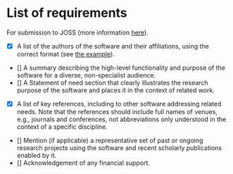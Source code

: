 # List of requirements

For submission to JOSS (more information [here](https://joss.readthedocs.io/en/latest/submitting.html#what-should-my-paper-contain)).

- [x] A list of the authors of the software and their affiliations, using the correct format (see [the example](https://joss.readthedocs.io/en/latest/submitting.html#example-paper-and-bibliography)).
- [] A summary describing the high-level functionality and purpose of the software for a diverse, non-specialist audience.
- [] A Statement of need section that clearly illustrates the research purpose of the software and places it in the context of related work.
- [x] A list of key references, including to other software addressing related needs. Note that the references should include full names of venues, e.g., journals and conferences, not abbreviations only understood in the context of a specific discipline.
- [] Mention (if applicable) a representative set of past or ongoing research projects using the software and recent scholarly publications enabled by it.
- [] Acknowledgement of any financial support.